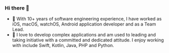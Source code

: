 ### Hi there 👋

<!--
**digitacs/digitacs** is a ✨ _special_ ✨ repository because its `README.md` (this file) appears on your GitHub profile.

Here are some ideas to get you started:

- 🔭 I’m currently working on ...
- 🌱 I’m currently learning ...
- 👯 I’m looking to collaborate on ...
- 🤔 I’m looking for help with ...
- 💬 Ask me about ...
- 📫 How to reach me: ...
- 😄 Pronouns: ...
- ⚡ Fun fact: ...
-->

- 🔭 With 10+ years of software engineering experience, I have worked as iOS, macOS, watchOS, Android application developer and as a Team Lead.
- 🌱 I love to develop complex applications and am used to leading and taking initiative with a committed and dedicated attitude. I enjoy working with include Swift, Kotlin, Java, PHP and Python.
